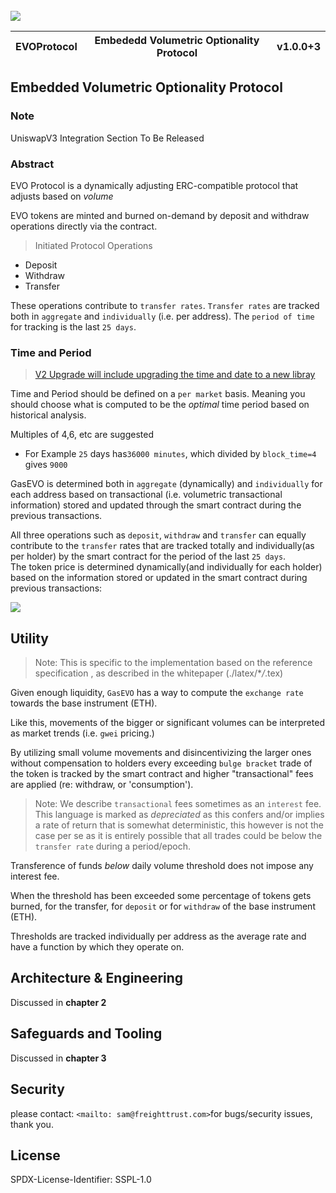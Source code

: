 <br>

<img src="https://raw.githubusercontent.com/sambacha/evo-whitepaper/master/cover_img.png">
<br>

| EVOProtocol | Embededd Volumetric Optionality Protocol | v1.0.0+3 |
| ----------- | ---------------------------------------- | -------- |


## Embedded Volumetric Optionality Protocol

### Note

UniswapV3 Integration Section To Be Released

### Abstract

EVO Protocol is a dynamically adjusting ERC-compatible protocol that adjusts based on _volume_
<br>

EVO tokens are minted and burned on-demand by deposit and withdraw operations directly via the contract.

> Initiated Protocol Operations

-   Deposit <br>
-   Withdraw <br>
-   Transfer <br>

These operations contribute to `transfer rates`.
`Transfer rates` are tracked both in `aggregate` and `individually` (i.e. per address).
The `period of time` for tracking is the last `25 days`.

### Time and Period

> [V2 Upgrade will include upgrading the time and date to a new libray](https://github.com/bokkypoobah/BokkyPooBahsDateTimeLibrary)

Time and Period should be defined on a `per market` basis. Meaning you should choose what is computed to be the _optimal_ time period based on historical analysis.

Multiples of 4,6, etc are suggested

-   For Example
    `25` days has`36000 minutes`, which divided by `block_time=4` gives `9000`

GasEVO is determined both in `aggregate` (dynamically) and `individually` for each address based on transactional (i.e. volumetric transactional information) stored and updated through the smart contract during the previous transactions.
<br>

All three operations such as `deposit`, `withdraw` and `transfer` can equally contribute to the `transfer` rates that are tracked totally and individually(as per holder) by the smart contract for the period of the last `25 days`. <br>
The token price is determined dynamically(and individually for each holder) based on the information stored or updated in the smart contract during previous transactions:

![](https://raw.githubusercontent.com/gist/sambacha/2cd97b61b0a29dd18f0d12fb0029ee73/raw/67c4785230a544558263beb4ede534ad2b3a0bc4/equation.svg)

## Utility

<!-- EN: specifcaiton -->
<!-- DE: spezifikation -->

> Note: This is specific to the implementation based on the reference specification , as described in the whitepaper (./latex/\*_/_.tex)

Given enough liquidity, `GasEVO` has a way to compute the `exchange rate` towards the base instrument (ETH). <br>

Like this, movements of the bigger or significant volumes can be interpreted as market trends (i.e. `gwei` pricing.) <br>

By utilizing small volume movements and disincentivizing the larger ones without compensation to holders every exceeding `bulge bracket` trade of the token is tracked by the smart contract and higher "transactional" fees are applied (re: withdraw, or 'consumption').

> Note: We describe `transactional` fees sometimes as an `interest` fee. This language is marked as _depreciated_ as this confers and/or implies a rate of return that is somewhat deterministic, this however is not the case per se as it is entirely possible that all trades could be below the `transfer rate` during a period/epoch.

Transference of funds _below_ daily volume threshold does not impose any interest fee. <br>

When the threshold has been exceeded some percentage of tokens gets burned, for the transfer, for `deposit` or for `withdraw` of the base instrument (ETH). <br>

Thresholds are tracked individually per address as the average rate and have a function by which they operate on. <br>

## Architecture & Engineering

Discussed in **chapter 2**

## Safeguards and Tooling

Discussed in **chapter 3**

## Security

please contact: `<mailto: sam@freighttrust.com>`for bugs/security issues, thank you.

## License

SPDX-License-Identifier: SSPL-1.0
